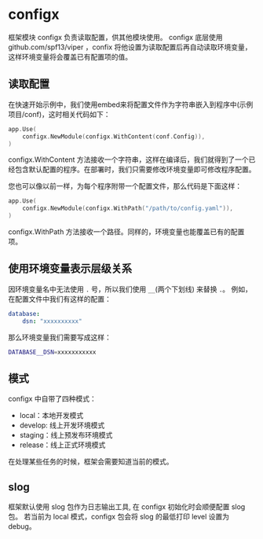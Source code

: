 # configx

框架模块 configx 负责读取配置，供其他模块使用。
configx 底层使用 github.com/spf13/viper ，confix 将他设置为读取配置后再自动读取环境变量，这样环境变量将会覆盖已有配置项的值。

## 读取配置
在快速开始示例中，我们使用embed来将配置文件作为字符串嵌入到程序中(示例项目/conf)，这时相关代码如下：
```go
app.Use(
    configx.NewModule(configx.WithContent(conf.Config)),
)
```
configx.WithContent 方法接收一个字符串，这样在编译后，我们就得到了一个已经包含默认配置的程序。在部署时，我们只需要修改环境变量即可修改程序配置。

您也可以像以前一样，为每个程序附带一个配置文件，那么代码是下面这样：
```go
app.Use(
    configx.NewModule(configx.WithPath("/path/to/config.yaml")),
)
```
configx.WithPath 方法接收一个路径。同样的，环境变量也能覆盖已有的配置项。

## 使用环境变量表示层级关系
因环境变量名中无法使用 `.` 号，所以我们使用 `__`(两个下划线) 来替换 `.`。
例如，在配置文件中我们有这样的配置：
```yaml
database:
    dsn: "xxxxxxxxxx"
```

那么环境变量我们需要写成这样：

```bash
DATABASE__DSN=xxxxxxxxxxx
```

## 模式
configx 中自带了四种模式：
* local：本地开发模式
* develop: 线上开发环境模式
* staging：线上预发布环境模式
* release：线上正式环境模式

在处理某些任务的时候，框架会需要知道当前的模式。

## slog
框架默认使用 slog 包作为日志输出工具, 在 configx 初始化时会顺便配置 slog 包。
若当前为 local 模式，configx 包会将 slog 的最低打印 level 设置为 debug。